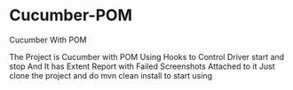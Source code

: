 # Cucumber-POM
Cucumber With POM

The Project is Cucumber with POM Using Hooks to Control Driver start and stop
And It has Extent Report with Failed Screenshots Attached to it
Just clone the project and do mvn clean install to start using
